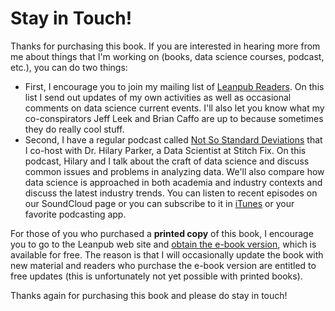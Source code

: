 # Stay in Touch!

Thanks for purchasing this book. If you are interested in
hearing more from me about things that I'm working on (books, data
science courses, podcast, etc.), you can do two things:

* First, I encourage you to join my mailing list of [Leanpub Readers](http://eepurl.com/bAJ3zj). On this list I send out updates of my own activities as well as occasional comments on data science current events. I'll also let you know what my co-conspirators Jeff Leek and Brian Caffo are up to because sometimes they do really cool stuff.
* Second, I have a regular podcast called [Not So Standard Deviations](https://soundcloud.com/nssd-podcast) that I co-host with Dr. Hilary Parker, a Data Scientist at Stitch Fix. On this podcast, Hilary and I talk about the craft of data science and discuss common issues and problems in analyzing data. We'll also compare how data science is approached in both academia and industry contexts and discuss the latest industry trends.  You can listen to recent episodes on our SoundCloud page or you can subscribe to it in [iTunes](https://itunes.apple.com/us/podcast/not-so-standard-deviations/id1040614570) or your favorite podcasting app.

For those of you who purchased a **printed copy** of this book, I encourage you to go to the Leanpub web site and [obtain the e-book version](https://leanpub.com/rprogramming), which is available for free. The reason is that I will occasionally update the book with new material and readers who purchase the e-book version are entitled to free updates (this is unfortunately not yet possible with printed books).

Thanks again for purchasing this book and please do stay in touch!
